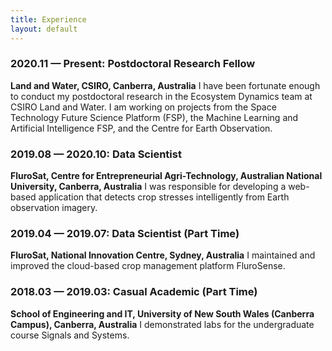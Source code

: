 ```yaml
---
title: Experience
layout: default
---
```


### 2020.11 — Present: Postdoctoral Research Fellow
**Land and Water, CSIRO, Canberra, Australia**
I have been fortunate enough to conduct my postdoctoral research in the Ecosystem
Dynamics team at CSIRO Land and Water. I am working on projects from the Space
Technology Future Science Platform (FSP), the Machine Learning and Artificial
Intelligence FSP, and the Centre for Earth Observation.

### 2019.08 — 2020.10: Data Scientist
**FluroSat, Centre for Entrepreneurial Agri-Technology, Australian National University, Canberra, Australia**
I was responsible for developing a web-based application that detects crop stresses
intelligently from Earth observation imagery.

### 2019.04 — 2019.07: Data Scientist (Part Time)
**FluroSat, National Innovation Centre, Sydney, Australia**
I maintained and improved the cloud-based crop management platform FluroSense.

### 2018.03 — 2019.03: Casual Academic (Part Time)
**School of Engineering and IT, University of New South Wales (Canberra Campus), Canberra, Australia**
I demonstrated labs for the undergraduate course Signals and Systems.

